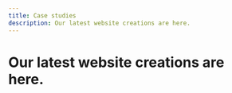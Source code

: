 ```yaml
---
title: Case studies
description: Our latest website creations are here.
---
```


# Our latest website creations are here.
